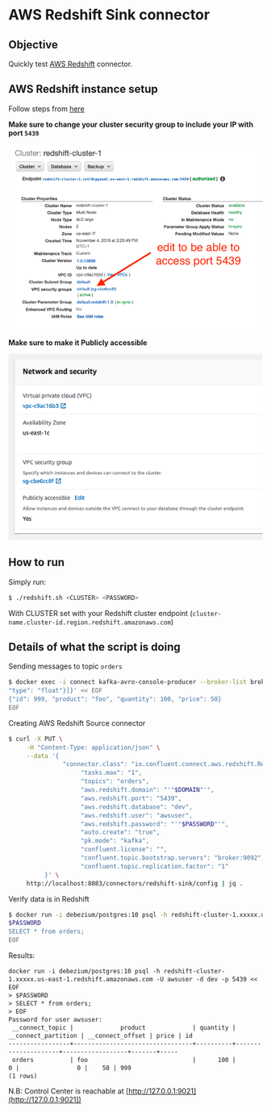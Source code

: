 # AWS Redshift Sink connector

## Objective

Quickly test [AWS Redshift](https://docs.confluent.io/current/connect/kafka-connect-aws-redshift/index.html#kconnect-long-aws-redshift-sink-connector) connector.



## AWS Redshift instance setup

Follow steps from [here](https://docs.confluent.io/current/connect/kafka-connect-aws-redshift/index.html#create-an-aws-redshift-instance)

**Make sure to change your cluster security group to include your IP with port `5439`**

![Security group](Screenshot1.png)

**Make sure to make it Publicly accessible**

![Security group](Screenshot2.png)

## How to run

Simply run:

```bash
$ ./redshift.sh <CLUSTER> <PASSWORD>
```

With CLUSTER set with your Redshift cluster endpoint (`cluster-name.cluster-id.region.redshift.amazonaws.com`)

## Details of what the script is doing

Sending messages to topic `orders`

```bash
$ docker exec -i connect kafka-avro-console-producer --broker-list broker:9092 --property schema.registry.url=http://schema-registry:8081 --topic orders --property value.schema='{"type":"record","name":"myrecord","fields":[{"name":"id","type":"int"},{"name":"product", "type": "string"}, {"name":"quantity", "type": "int"}, {"name":"price",
"type": "float"}]}' << EOF
{"id": 999, "product": "foo", "quantity": 100, "price": 50}
EOF
```

Creating AWS Redshift Source connector

```bash
$ curl -X PUT \
     -H "Content-Type: application/json" \
     --data '{
               "connector.class": "io.confluent.connect.aws.redshift.RedshiftSinkConnector",
                    "tasks.max": "1",
                    "topics": "orders",
                    "aws.redshift.domain": "'"$DOMAIN"'",
                    "aws.redshift.port": "5439",
                    "aws.redshift.database": "dev",
                    "aws.redshift.user": "awsuser",
                    "aws.redshift.password": "'"$PASSWORD"'",
                    "auto.create": "true",
                    "pk.mode": "kafka",
                    "confluent.license": "",
                    "confluent.topic.bootstrap.servers": "broker:9092",
                    "confluent.topic.replication.factor": "1"
          }' \
     http://localhost:8083/connectors/redshift-sink/config | jq .
```

Verify data is in Redshift

```bash
$ docker run -i debezium/postgres:10 psql -h redshift-cluster-1.xxxxx.us-east-1.redshift.amazonaws.com -U awsuser -d dev -p 5439 << EOF
$PASSWORD
SELECT * from orders;
EOF
```

Results:

```
docker run -i debezium/postgres:10 psql -h redshift-cluster-1.xxxxx.us-east-1.redshift.amazonaws.com -U awsuser -d dev -p 5439 << EOF
> $PASSWORD
> SELECT * from orders;
> EOF
Password for user awsuser:
 __connect_topic |             product             | quantity | __connect_partition | __connect_offset | price | id
-----------------+---------------------------------+----------+---------------------+------------------+-------+-----
 orders          | foo                             |      100 |                   0 |                0 |    50 | 999
(1 rows)
```

N.B: Control Center is reachable at [http://127.0.0.1:9021](http://127.0.0.1:9021])
